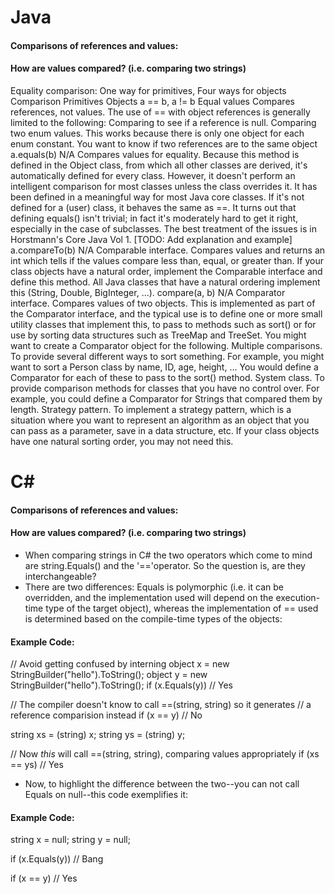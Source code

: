 # Java
#### Comparisons of references and values:
#### How are values compared? (i.e. comparing two strings)
Equality comparison: One way for primitives, Four ways for objects
Comparison	Primitives	Objects
a == b, a != b	Equal values	Compares references, not values. The use of == with object references is generally limited to the following:
Comparing to see if a reference is null.
Comparing two enum values. This works because there is only one object for each enum constant.
You want to know if two references are to the same object
a.equals(b)	N/A	Compares values for equality. Because this method is defined in the Object class, from which all other classes are derived, it's automatically defined for every class. However, it doesn't perform an intelligent comparison for most classes unless the class overrides it. It has been defined in a meaningful way for most Java core classes. If it's not defined for a (user) class, it behaves the same as ==.
It turns out that defining equals() isn't trivial; in fact it's moderately hard to get it right, especially in the case of subclasses. The best treatment of the issues is in Horstmann's Core Java Vol 1. [TODO: Add explanation and example]
a.compareTo(b)	N/A	Comparable interface. Compares values and returns an int which tells if the values compare less than, equal, or greater than. If your class objects have a natural order, implement the Comparable<T> interface and define this method. All Java classes that have a natural ordering implement this (String, Double, BigInteger, ...).
compare(a, b)	N/A	Comparator interface. Compares values of two objects. This is implemented as part of the Comparator<T> interface, and the typical use is to define one or more small utility classes that implement this, to pass to methods such as sort() or for use by sorting data structures such as TreeMap and TreeSet. You might want to create a Comparator object for the following.
Multiple comparisons. To provide several different ways to sort something. For example, you might want to sort a Person class by name, ID, age, height, ... You would define a Comparator for each of these to pass to the sort() method.
System class. To provide comparison methods for classes that you have no control over. For example, you could define a Comparator for Strings that compared them by length.
Strategy pattern. To implement a strategy pattern, which is a situation where you want to represent an algorithm as an object that you can pass as a parameter, save in a data structure, etc.
If your class objects have one natural sorting order, you may not need this.


# C#
#### Comparisons of references and values:
#### How are values compared? (i.e. comparing two strings)
* When comparing strings in C# the two operators which come to mind are string.Equals() and the '=='operator. So the question is, are they interchangeable?
* There are two differences:
Equals is polymorphic (i.e. it can be overridden, and the implementation used will depend on the execution-time type of the target object), whereas the implementation of == used is determined based on the compile-time types of the objects:

#### Example Code:
// Avoid getting confused by interning
object x = new StringBuilder("hello").ToString();
object y = new StringBuilder("hello").ToString();
if (x.Equals(y)) // Yes

// The compiler doesn't know to call ==(string, string) so it generates
// a reference comparision instead
if (x == y) // No

string xs = (string) x;
string ys = (string) y;

// Now *this* will call ==(string, string), comparing values appropriately
if (xs == ys) // Yes

* Now, to highlight the difference between the two--you can not call Equals on null--this code exemplifies it:
#### Example Code:
string x = null;
string y = null;

if (x.Equals(y)) // Bang

if (x == y) // Yes
